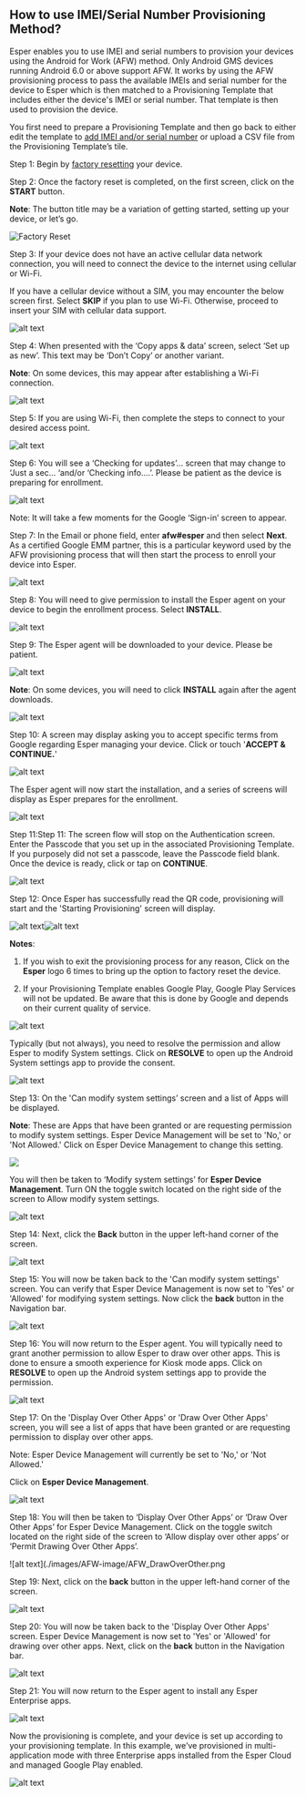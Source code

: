 ## How to use IMEI/Serial Number Provisioning Method?

Esper enables you to use IMEI and serial numbers to provision your devices using the Android for Work (AFW) method. Only Android GMS devices running Android 6.0 or above support AFW. It works by using the AFW provisioning process to pass the available IMEIs and serial number for the device to Esper which is then matched to a Provisioning Template that includes either the device's IMEI or serial number. That template is then used to provision the device.

You first need to prepare a Provisioning Template and then go back to either edit the template to [add IMEI and/or serial number](https://docs.esper.io/home/console.html#provisioning-templates) or upload a CSV file from the Provisioning Template’s tile.


Step 1: Begin by [factory resetting](https://docs.esper.io/home/console.html#how-to-factory-reset-your-device) your device.

Step 2: Once the factory reset is completed, on the first screen, click on the **START** button.

**Note**: The button title may be a variation of getting started, setting up your device, or let’s go.

![Factory Reset](./images/AFW-image/AFW_StartButton.png)

Step 3: If your device does not have an active cellular data network connection, you will need to connect the device to the internet using cellular or Wi-Fi.

If you have a cellular device without a SIM, you may encounter the below screen first. Select **SKIP** if you plan to use Wi-Fi. Otherwise, proceed to insert your SIM with cellular data support.

![alt text](./images/AFW-image/AWF_connectmobile.png)

Step 4: When presented with the ‘Copy apps & data’ screen, select ‘Set up as new’. This text may be ‘Don’t Copy’ or another variant.

**Note**: On some devices, this may appear after establishing a Wi-Fi connection.

![alt text](./images/AFW-image/AWF_CopyAppData.png)

Step 5: If you are using Wi-Fi, then complete the steps to connect to your desired access point.

![alt text](./images/AFW-image/AFW_AccessPoint.png)

Step 6: You will see a ‘Checking for updates’… screen that may change to ‘Just a sec… ‘and/or ‘Checking info….’. Please be patient as the device is preparing for enrollment.

![alt text](./images/AFW-image/AFW_checkingupdates.png)

Note: It will take a few moments for the Google ‘Sign-in’ screen to appear.

Step 7: In the Email or phone field, enter **afw#esper** and then select **Next**. As a certified Google EMM partner, this is a particular keyword used by the AFW provisioning process that will then start the process to enroll your device into Esper.

![alt text](./images/AFW-image/AFW_emailphone.png)

Step 8: You will need to give permission to install the Esper agent on your device to begin the enrollment process. Select **INSTALL**.

![alt text](./images/AFW-image/AFW_DeviceInstall.png)

Step 9: The Esper agent will be downloaded to your device. Please be patient.

![alt text](./images/AFW-image/AFW_EsperAgent_DownloadStatus.png)

**Note**: On some devices, you will need to click **INSTALL** again after the agent downloads.

![alt text](./images/AFW-image/AFW_EDM_Install.png)

Step 10: A screen may display asking you to accept specific terms from Google regarding Esper managing your device. Click or touch '**ACCEPT & CONTINUE.**'

![alt text](./images/AFW-image/AFW_AcceptContinue.png)

The Esper agent will now start the installation, and a series of screens will display as Esper prepares for the enrollment.

![alt text](./images/AFW-image/AFW_StartingServices.png)

Step 11:Step 11: The screen flow will stop on the Authentication screen. Enter the Passcode that you set up in the associated Provisioning Template. If you purposely did not set a passcode, leave the Passcode field blank. Once the device is ready, click or tap on **CONTINUE**.

![alt text](./images/imei-image/IMEI_AuthenticationContinue.png)

Step 12: Once Esper has successfully read the QR code, provisioning will start and the 'Starting Provisioning' screen will display.

![alt text](./images/AFW-image/AFW_PreparingDevice.png)![alt text](./images/AFW-image/AFW_PreparingDevice2.png)

**Notes**:

1.  If you wish to exit the provisioning process for any reason, Click on the **Esper** logo 6 times to bring up the option to factory reset the device.
    
2.  If your Provisioning Template enables Google Play, Google Play Services will not be updated. Be aware that this is done by Google and depends on their current quality of service.
    

![alt text]()

Typically (but not always), you need to resolve the permission and allow Esper to modify System settings. Click on **RESOLVE** to open up the Android System settings app to provide the consent.

![alt text](./images/AFW-image/AFW_GooglePaly_Resolve.png)

Step 13: On the 'Can modify system settings’ screen and a list of Apps will be displayed.

**Note**: These are Apps that have been granted or are requesting permission to modify system settings. Esper Device Management will be set to 'No,' or 'Not Allowed.' Click on Esper Device Management to change this setting.

![](./images/AFW-image/AFW_EsperDeviceManagement.png)

  

You will then be taken to ‘Modify system settings’ for **Esper Device Management**. Turn ON the toggle switch located on the right side of the screen to Allow modify system settings.

  

![alt text](./images/AFW-image/AWF_ModifySettings.png)

Step 14: Next, click the **Back** button in the upper left-hand corner of the screen.

![alt text](./images/AFW-image/AFW_ModifyBackButton.png)

Step 15: You will now be taken back to the 'Can modify system settings' screen. You can verify that Esper Device Management is now set to 'Yes' or 'Allowed' for modifying system settings. Now click the **back** button in the Navigation bar.

![alt text](./images/AFW-image/AFW_ModifySettingYes_Back.png)

Step 16: You will now return to the Esper agent. You will typically need to grant another permission to allow Esper to draw over other apps. This is done to ensure a smooth experience for Kiosk mode apps. Click on **RESOLVE** to open up the Android system settings app to provide the permission.

![alt text](./images/AFW-image/AFW_GooglePaly_Resolve.png)

Step 17: On the 'Display Over Other Apps' or 'Draw Over Other Apps' screen, you will see a list of apps that have been granted or are requesting permission to display over other apps.

Note: Esper Device Management will currently be set to 'No,' or 'Not Allowed.'

Click on **Esper Device Management**.

![alt text](./images/AFW-image/AFW_DrawOverDeviceEDM.png)

Step 18: You will then be taken to ‘Display Over Other Apps’ or ‘Draw Over Other Apps’ for Esper Device Management. Click on the toggle switch located on the right side of the screen to ‘Allow display over other apps’ or ‘Permit Drawing Over Other Apps’.

![alt text](./images/AFW-image/AFW_DrawOverOther.png

Step 19: Next, click on the **back** button in the upper left-hand corner of the screen.

![alt text](./images/AFW-image/AFW_DrawOverOtherAppsBack.png)

Step 20: You will now be taken back to the 'Display Over Other Apps' screen. Esper Device Management is now set to 'Yes' or 'Allowed' for drawing over other apps. Next, click on the **back** button in the Navigation bar.

![alt text](./images/AFW-image/AFW_DrawAppsEDMYes.png)

Step 21: You will now return to the Esper agent to install any Esper Enterprise apps.

![alt text](./images/AFW-image/AFW_DeviceInstalling.png)

Now the provisioning is complete, and your device is set up according to your provisioning template. In this example, we’ve provisioned in multi-application mode with three Enterprise apps installed from the Esper Cloud and managed Google Play enabled.

![alt text](./images/AFW-image/AFW_DeviceScreen.png)